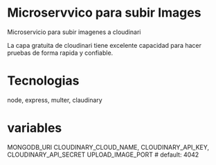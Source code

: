 #  Microservvico para subir Images

Microservicio para subir imagenes a cloudinari

La capa gratuita de cloudinari tiene excelente capacidad para hacer pruebas de forma rapida y confiable.

# Tecnologias

node, express, multer, claudinary 

# variables 

MONGODB_URI
CLOUDINARY_CLOUD_NAME,
CLOUDINARY_API_KEY,
CLOUDINARY_API_SECRET
UPLOAD_IMAGE_PORT # default: 4042



